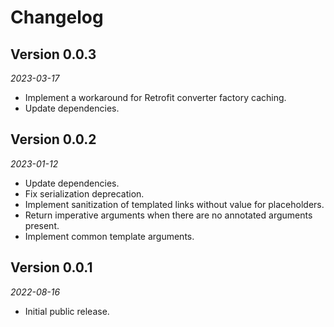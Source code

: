 Changelog
=========

## Version 0.0.3

_2023-03-17_

* Implement a workaround for Retrofit converter factory caching.
* Update dependencies.

## Version 0.0.2

_2023-01-12_

* Update dependencies.
* Fix serialization deprecation.
* Implement sanitization of templated links without value for placeholders.
* Return imperative arguments when there are no annotated arguments present.
* Implement common template arguments.

## Version 0.0.1

_2022-08-16_

* Initial public release.
  